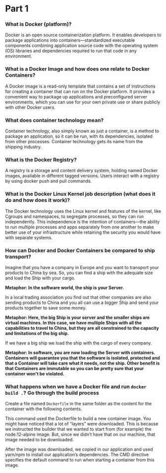 # Part 1

### What is Docker (platform)?

Docker is an open source containerization platform. It enables developers to package applications into
containers—standardized executable components combining application source code with the operating system (OS) libraries
and dependencies required to run that code in any environment.

### What is a Docker Image and how does one relate to Docker Containers?

A Docker image is a read-only template that contains a set of instructions for creating a container that can run on the
Docker platform. It provides a convenient way to package up applications and preconfigured server environments, which
you can use for your own private use or share publicly with other Docker users.

### What does container technology mean?

Container technology, also simply known as just a container, is a method to package an application, so it can be run,
with its dependencies, isolated from other processes. Container technology gets its name from the shipping industry.

### What is the Docker Registry?

A registry is a storage and content delivery system, holding named Docker images, available in different tagged
versions. Users interact with a registry by using docker push and pull commands.

### What is the Docker Linux Kernel job description (what does it do and how does it work)?

The Docker technology uses the Linux kernel and features of the kernel, like Cgroups and namespaces, to segregate
processes, so they can run independently. This independence is the intention of containers—the ability to run multiple
processes and apps separately from one another to make better use of your infrastructure while retaining the security
you would have with separate systems.

### How can Docker and Docker Containers be compared to ship transport?

Imagine that you have a company in Europe and you want to transport your products to China by sea. So, you can find a
ship with the adequate size and load the Ship with your cargo.

__Metaphor: In the software world, the ship is your Server.__

In a local trading association you find out that other companies are also sending products to China and you all can use
a bigger Ship and send your products together to save some money.

__Metaphor: Here, the big Ship is your server and the smaller ships are virtual machines. In this case, we have multiple
Ships with all the capabilities to travel to China, but they are all constrained to the capacity and limitations of the
big ship.__

If we have a big ship we load the ship with the cargo of every company.

__Metaphor: In software, you are now loading the Server with containers. Containers will guarantee you that the software
is isolated, protected and that a Container will take care what it needs, not the ship. Other benefit is that Containers
are immutable so you can be pretty sure that your container won't be violated.__

### What happens when we have a Docker file and run `docker build .`? Go through the build process

Create a file named `Dockerfile` in the same folder as the content for the container with the following contents.

This command used the Dockerfile to build a new container image. You might have noticed that a lot of “layers” were
downloaded. This is because we instructed the builder that we wanted to start from (for example) the node:12-alpine
image. But, since we didn’t have that on our machine, that image needed to be downloaded.

After the image was downloaded, we copied in our application and used yarn/npm to install our application’s
dependencies. The CMD directive specifies the default command to run when starting a container from this image.
